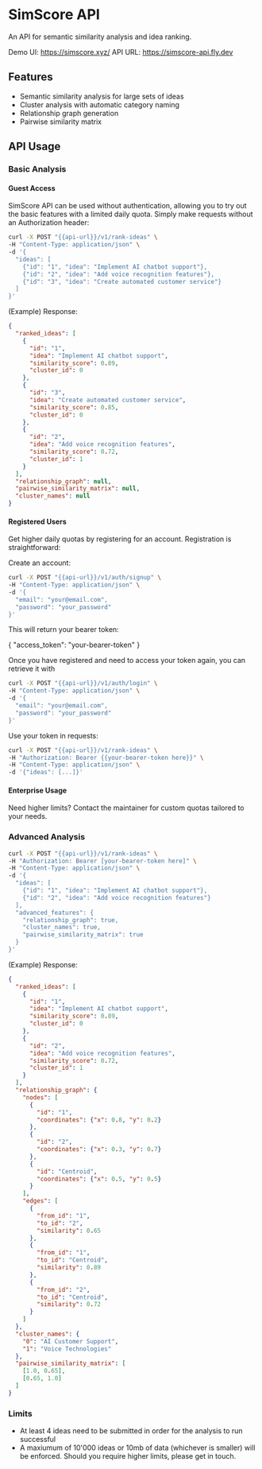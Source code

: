 # SimScore API

An API for semantic similarity analysis and idea ranking.

Demo UI: https://simscore.xyz/
API URL: https://simscore-api.fly.dev

## Features

- Semantic similarity analysis for large sets of ideas
- Cluster analysis with automatic category naming
- Relationship graph generation
- Pairwise similarity matrix

## API Usage

### Basic Analysis

#### Guest Access
SimScore API can be used without authentication, allowing you to try out the basic features with a limited daily quota. Simply make requests without an Authorization header:

```bash
curl -X POST "{{api-url}}/v1/rank-ideas" \
-H "Content-Type: application/json" \
-d '{
  "ideas": [
    {"id": "1", "idea": "Implement AI chatbot support"},
    {"id": "2", "idea": "Add voice recognition features"},
    {"id": "3", "idea": "Create automated customer service"}
  ]
}'
```

(Example) Response:
```json
{
  "ranked_ideas": [
    {
      "id": "1",
      "idea": "Implement AI chatbot support",
      "similarity_score": 0.89,
      "cluster_id": 0
    },
    {
      "id": "3",
      "idea": "Create automated customer service",
      "similarity_score": 0.85,
      "cluster_id": 0
    },
    {
      "id": "2",
      "idea": "Add voice recognition features",
      "similarity_score": 0.72,
      "cluster_id": 1
    }
  ],
  "relationship_graph": null,
  "pairwise_similarity_matrix": null,
  "cluster_names": null
}
```

#### Registered Users
Get higher daily quotas by registering for an account. Registration is straightforward:

Create an account:
```bash
curl -X POST "{{api-url}}/v1/auth/signup" \
-H "Content-Type: application/json" \
-d '{
  "email": "your@email.com",
  "password": "your_password"
}'
```

This will return your bearer token:

{
  "access_token": "your-bearer-token"
}

Once you have registered and need to access your token again, you can retrieve it with 
```bash
curl -X POST "{{api-url}}/v1/auth/login" \
-H "Content-Type: application/json" \
-d '{
  "email": "your@email.com",
  "password": "your_password"
}'
```

Use your token in requests:
```bash
curl -X POST "{{api-url}}/v1/rank-ideas" \
-H "Authorization: Bearer {{your-bearer-token here}}" \
-H "Content-Type: application/json" \
-d '{"ideas": [...]}'
```

#### Enterprise Usage
Need higher limits? Contact the maintainer for custom quotas tailored to your needs.


### Advanced Analysis
```bash
curl -X POST "{{api-url}}/v1/rank-ideas" \
-H "Authorization: Bearer [your-bearer-token here]" \
-H "Content-Type: application/json" \
-d '{
  "ideas": [
    {"id": "1", "idea": "Implement AI chatbot support"},
    {"id": "2", "idea": "Add voice recognition features"}
  ],
  "advanced_features": {
    "relationship_graph": true,
    "cluster_names": true,
    "pairwise_similarity_matrix": true
  }
}'
```

(Example) Response:
```json
{
  "ranked_ideas": [
    {
      "id": "1",
      "idea": "Implement AI chatbot support",
      "similarity_score": 0.89,
      "cluster_id": 0
    },
    {
      "id": "2",
      "idea": "Add voice recognition features",
      "similarity_score": 0.72,
      "cluster_id": 1
    }
  ],
  "relationship_graph": {
    "nodes": [
      {
        "id": "1",
        "coordinates": {"x": 0.8, "y": 0.2}
      },
      {
        "id": "2",
        "coordinates": {"x": 0.3, "y": 0.7}
      },
      {
        "id": "Centroid",
        "coordinates": {"x": 0.5, "y": 0.5}
      }
    ],
    "edges": [
      {
        "from_id": "1",
        "to_id": "2",
        "similarity": 0.65
      },
      {
        "from_id": "1",
        "to_id": "Centroid",
        "similarity": 0.89
      },
      {
        "from_id": "2",
        "to_id": "Centroid",
        "similarity": 0.72
      }
    ]
  },
  "cluster_names": {
    "0": "AI Customer Support",
    "1": "Voice Technologies"
  },
  "pairwise_similarity_matrix": [
    [1.0, 0.65],
    [0.65, 1.0]
  ]
}
```

### Limits
* At least 4 ideas need to be submitted in order for the analysis to run successful
* A maxiumum of 10'000 ideas or 10mb of data (whichever is smaller) will be enforced. Should you require higher limits, please get in touch. 
